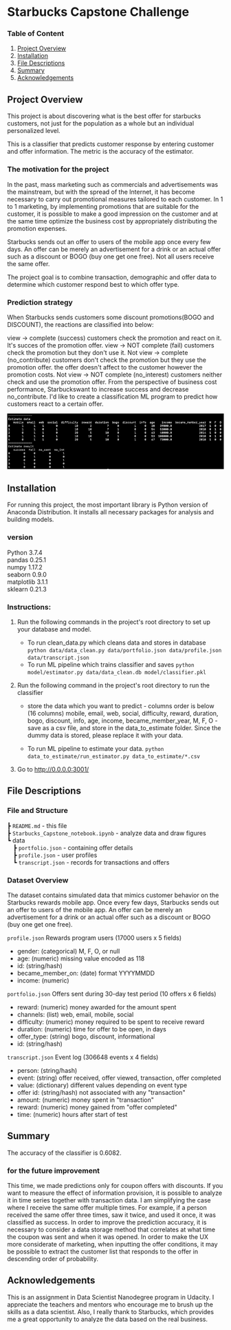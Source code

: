 # Starbucks Capstone Challenge

### Table of Content
1. [Project Overview](#project_overview)
1. [Installation](#installation)
1. [File Descriptions](#file_descriptions)
1. [Summary](#summary)
1. [Acknowledgements](#Acknowledgements)



## Project Overview <a name="#project_overview"></a>
This project is about discovering what is the best offer for starbucks customers, not just for the population as a whole but an individual personalized level.

This is a classifier that predicts customer response by entering customer and offer information.
The metric is the accuracy of the estimator.


### The motivation for the project
In the past, mass marketing such as commercials and advertisements was the mainstream, but with the spread of the Internet, it has become necessary to carry out promotional measures tailored to each customer.
In 1 to 1 marketing, by implementing promotions that are suitable for the customer, it is possible to make a good impression on the customer and at the same time optimize the business cost by appropriately distributing the promotion expenses.

Starbucks sends out an offer to users of the mobile app once every few days. An offer can be merely an advertisement for a drink or an actual offer such as a discount or BOGO (buy one get one free).
Not all users receive the same offer.

The project goal is to combine transaction, demographic and offer data to determine which customer  respond best to which offer type.


### Prediction strategy
When Starbucks sends customers some discount promotions(BOGO and DISCOUNT), the reactions are classified into below:

view -> complete (success)
customers check the promotion and react on it. It's succes of the promotion offer.
view -> NOT complete (fail)
customers check the promotion but they don't use it.
Not view -> complete (no_contribute)
customers don't check the promotion but they use the promotion offer. the offer doesn't affect to the customer however the promotion costs.
Not view -> NOT complete (no_interest)
customers neither check and use the promotion offer.
From the perspective of business cost performance, Starbuckswant to increase success and decrease no_contribute. I'd like to create a classification ML program to predict how customers react to a certain offer.

![screenshot of the output](classifier_output.png)


## Installation <a name="installation"></a>
For running this project, the most important library is Python version of Anaconda Distribution. It installs all necessary packages for analysis and building models.
### version
Python 3.7.4  
pandas              0.25.1  
numpy               1.17.2  
seaborn              0.9.0  
matplotlib           3.1.1  
sklearn             0.21.3

### Instructions:
1. Run the following commands in the project's root directory to set up your database and model.

    - To run clean_data.py which cleans data and stores in database
        `python data/data_clean.py data/portfolio.json data/profile.json data/transcript.json`
    - To run ML pipeline which trains classifier and saves
        `python model/estimator.py data/data_clean.db model/classifier.pkl`

2. Run the following command in the project's root directory to run the classifier
    - store the data which you want to predict
          - columns order is below (16 columns)
              mobile, email, web, social, difficulty, reward, duration, bogo,
              discount, info, age, income, became_member_year, M, F, O
          - save as a csv file, and store in the data_to_estimate folder.
              Since the dummy data is stored, please replace it with your data.

    - To run ML pipeline to estimate your data.
        `python data_to_estimate/run_estimator.py data_to_estimate/*.csv`

3. Go to http://0.0.0.0:3001/


## File Descriptions <a name="file_descriptions"></a>
### File and Structure
┣ `README.md` - this file  
┣ `Starbucks_Capstone_notebook.ipynb` - analyze data and draw figures  
┗ data  
&emsp;┣ `portfolio.json` - containing offer details  
&emsp;┣ `profile.json` - user profiles    
&emsp;┗ `transcript.json` - records for transactions and offers

### Dataset Overview
The dataset contains simulated data that mimics customer behavior on the Starbucks rewards mobile app. Once every few days, Starbucks sends out an offer to users of the mobile app. An offer can be merely an advertisement for a drink or an actual offer such as a discount or BOGO (buy one get one free).


`profile.json`
Rewards program users (17000 users x 5 fields)
- gender: (categorical) M, F, O, or null
- age: (numeric) missing value encoded as 118
- id: (string/hash)
- became_member_on: (date) format YYYYMMDD
- income: (numeric)

`portfolio.json` Offers sent during 30-day test period (10 offers x 6 fields)
- reward: (numeric) money awarded for the amount spent
- channels: (list) web, email, mobile, social
- difficulty: (numeric) money required to be spent to receive reward
- duration: (numeric) time for offer to be open, in days
- offer_type: (string) bogo, discount, informational
- id: (string/hash)

`transcript.json` Event log (306648 events x 4 fields)
- person: (string/hash)
- event: (string) offer received, offer viewed, transaction, offer completed
- value: (dictionary) different values depending on event type
- offer id: (string/hash) not associated with any "transaction"
- amount: (numeric) money spent in "transaction"
- reward: (numeric) money gained from "offer completed"
- time: (numeric) hours after start of test

## Summary <a name="#summary"></a>
The accuracy of the classifier is 0.6082.

### for the future improvement
This time, we made predictions only for coupon offers with discounts. If you want to measure the effect of information provision, it is possible to analyze it in time series together with transaction data.
I am simplifying the case where I receive the same offer multiple times. For example, if a person received the same offer three times, saw it twice, and used it once, it was classified as success. In order to improve the prediction accuracy, it is necessary to consider a data storage method that correlates at what time the coupon was sent and when it was opened.
In order to make the UX more considerate of marketing, when inputting the offer conditions, it may be possible to extract the customer list that responds to the offer in descending order of probability.



## Acknowledgements <a name="acknowledgements"></a>
This is an assignment in Data Scientist Nanodegree program in Udacity.
I appreciate the teachers and mentors who encourage me to brush up the skills as a data scientist.
Also, I really thank to Starbucks, which provides me a great opportunity to analyze the data based on the real business.
